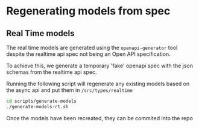 # Regenerating models from spec

## Real Time models

The real time models are generated using the `openapi-generator` tool despite the realtime api spec not being an Open API specification.

To achieve this, we generate a temporary 'fake' openapi spec with the json schemas from the realtime api spec.

Running the following script will regenerate any existing models based on the async api and put them in `/src/types/realtime`

```bash
cd scripts/generate-models
./generate-models-rt.sh
```

Once the models have been recreated, they can be commited into the repo
